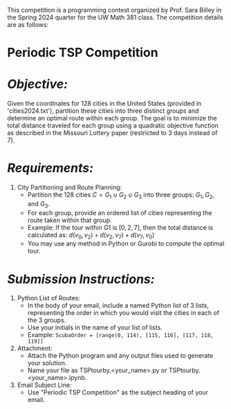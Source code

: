 This competition is a programming contest organized by Prof. Sara Billey in the Spring 2024 quarter for the UW Math 381 class. The competition details are as follows:

# **Periodic TSP Competition**


# *Objective:* 

Given the coordinates for 128 cities in the United States (provided in 'cities2024.txt'), partition these cities into three distinct groups and determine an optimal route within each group. The goal is to minimize the total distance traveled for each group using a quadratic objective function as described in the Missouri Lottery paper (restricted to 3 days instead of 7).


# *Requirements:* 

1. City Partitioning and Route Planning:
   - Partition the 128 cities $C = G_1 \cup G_2 \cup G_3$ into three groups: $G_1, G_2,$ and $G_3$.
   - For each group, provide an ordered list of cities representing the route taken within that group.
   - Example: If the tour within $G1$ is $[0, 2, 7]$, then the total distance is calculated as: $d(v_0, v_2) + d(v_2, v_7) + d(v_7, v_0)$
   - You may use any method in Python or Gurobi to compute the optimal tour.

# *Submission Instructions:*
1. Python List of Routes:
   - In the body of your email, include a named Python list of 3 lists, representing the order in which you would visit the cities in each of the 3 groups.
   - Use your initials in the name of your list of lists.
   - Example:
     ``ScubaOrder = [range(0, 114), [115, 116], [117, 118, 119]]``
2. Attachment:
   - Attach the Python program and any output files used to generate your solution.
   - Name your file as TSPtourby.<your_name>.py or TSPtourby.<your_name>.ipynb.
3. Email Subject Line:
   - Use "Periodic TSP Competition" as the subject heading of your email.

